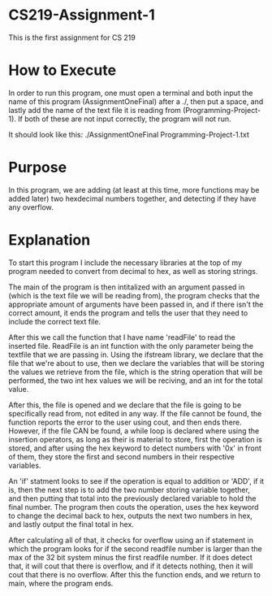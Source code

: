 # CS219-Assignment-1
This is the first assignment for CS 219

# How to Execute
In order to run this program, one must open a terminal and both input the name of this program (AssignmentOneFinal) after a ./, then put a space, and lastly add the name of the text file it is reading from (Programming-Project-1). If both of these are not input correctly, the program will not run.

It should look like this: ./AssignmentOneFinal Programming-Project-1.txt

# Purpose
In this program, we are adding (at least at this time, more functions may be added later) two hexdecimal numbers together, and detecting if they have any overflow. 

# Explanation
To start this program I include the necessary libraries at the top of my program needed to convert from decimal to hex, as well as storing strings.

The main of the program is then intitalized with an argument passed in (which is the text file we will be reading from), the program checks that the appropriate amount of arguments have been passed in, and if there isn't the correct amount, it ends the program and tells the user that they need to include the correct text file.

After this we call the function that I have name 'readFile' to read the inserted file. ReadFile is an int function with the only parameter being the textfile that we are passing in. Using the ifstream library, we declare that the file that we're about to use, then we declare the variables that will be storing the values we retrieve from the file, which is the string operation that will be performed, the two int hex values we will be reciving, and an int for the total value. 

After this, the file is opened and we declare that the file is going to be specifically read from, not edited in any way. If the file cannot be found, the function reports the error to the user using cout, and then ends there. However, if the file CAN be found, a while loop is declared where using the insertion operators, as long as their is material to store, first the operation is stored, and after using the hex keyword to detect numbers with '0x' in front of them, they store the first and second numbers in their respective variables.

An 'if' statment looks to see if the operation is equal to addition or 'ADD', if it is, then the next step is to add the two number storing variable together, and then putting that total into the previously declared variable to hold the final number. The program then couts the operation, uses the hex keyword to change the decimal back to hex, outputs the next two numbers in hex, and lastly output the final total in hex. 

After calculating all of that, it checks for overflow using an if statement in which the program looks for if the second readfile number is larger than the max of the 32 bit system minus the first readfile number. If it does detect that, it will cout that there is overflow, and if it detects nothing, then it will cout that there is no overflow. After this the function ends, and we return to main, where the program ends.